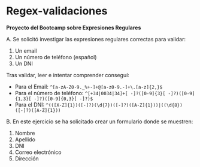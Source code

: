 # Regex-validaciones
**Proyecto del Bootcamp sobre Expresiones Regulares**

A. Se solicitó investigar las expresiones regulares correctas para validar:
  1. Un email
  2. Un número de teléfono (español)
  3. Un DNI
  
  Tras validar, leer e intentar comprender conseguí:
  
  * Para el Email: `^[a-zA-Z0-9._%+-]+@[a-z0-9.-]+\.[a-z]{2,}$`
  * Para el número de teléfono: `^[+34|0034|34]+[ -]?([0-9]{3}[ -]?)([0-9]{1,3}[ -]?)([0-9]{0,3}[ -]?)$`
  * Para el DNI: `^(([X-Z]{1})([-]?)(\d{7})([-]?)([A-Z]{1}))|((\d{8})([-]?)([A-Z]{1}))`
  

B. En este ejercicio se ha solicitado crear un formulario donde se muestren:
  1. Nombre
  2. Apellido
  3. DNI
  4. Correo electrónico 
  5. Dirección
  
  
